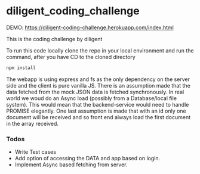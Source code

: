 # diligent_coding_challenge

DEMO: https://diligent-coding-challenge.herokuapp.com/index.html

This is the coding challenge by diligent


To run this code locally clone the repo in your local environment and run the command, after you have CD to the cloned directory

```sh
npm install
```


The webapp is using express and fs as the only dependency on the server side and the client is pure vanilla JS. 
There is an assumption made that the data fetched from the mock JSON data is fetched synchronously. In real world we woud
do an Async load (possibly from a Database/local file system). This would mean that the backend-service would need to handle 
PROMISE elegantly. One last assumption is made that with an id only one document will be received and so front end always 
load the first document in the array received.

### Todos

 - Write Test cases
 - Add option of accessing the DATA and app based on login.
 - Implement Async based fetching from server.
